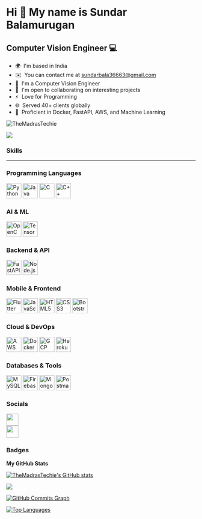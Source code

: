 Hi 👋 My name is Sundar Balamurugan
=======================

Computer Vision Engineer 💻
-----------------------

* 🌍  I'm based in India  
* ✉️  You can contact me at [sundarbala36663@gmail.com](mailto:sundarbala36663@gmail.com)  
* 🧠  I'm a Computer Vision Engineer  
* 🤝  I'm open to collaborating on interesting projects  
* ⚡  Love for Programming  
* 🌐  Served 40+ clients globally  
* 🐳  Proficient in Docker, FastAPI, AWS, and Machine Learning  

<p align="left"> <img src="https://komarev.com/ghpvc/?username=TheMadrasTechie&label=Profile%20views&color=0e75b6&style=flat" alt="TheMadrasTechie" /> </p>

<a href="https://github.com/TheMadrasTechie" target="_blank" rel="noreferrer">
  <img src="https://img.shields.io/github/followers/TheMadrasTechie?logo=github&style=for-the-badge&color=0891b2&labelColor=1c1917" />
</a>

### Skills
-----------------------

### Programming Languages
<p align="left">
  <a href="https://www.python.org/" target="_blank"><img src="https://raw.githubusercontent.com/danielcranney/readme-generator/main/public/icons/skills/python-colored.svg" width="40" height="40" alt="Python"/></a>
  <a href="https://www.oracle.com/java/" target="_blank"><img src="https://raw.githubusercontent.com/danielcranney/readme-generator/main/public/icons/skills/java-colored.svg" width="40" height="40" alt="Java"/></a>
  <a href="https://docs.microsoft.com/en-us/cpp/" target="_blank"><img src="https://raw.githubusercontent.com/danielcranney/readme-generator/main/public/icons/skills/c-colored.svg" width="40" height="40" alt="C"/></a>
  <a href="https://docs.microsoft.com/en-us/cpp/" target="_blank"><img src="https://raw.githubusercontent.com/danielcranney/readme-generator/main/public/icons/skills/cplusplus-colored.svg" width="40" height="40" alt="C++"/></a>
</p>

### AI & ML
<p align="left">
  <a href="https://opencv.org/" target="_blank"><img src="https://www.vectorlogo.zone/logos/opencv/opencv-icon.svg" width="40" height="40" alt="OpenCV"/></a>
  <a href="https://www.tensorflow.org/" target="_blank"><img src="https://www.vectorlogo.zone/logos/tensorflow/tensorflow-icon.svg" width="40" height="40" alt="TensorFlow"/></a>
</p>

### Backend & API
<p align="left">
  <a href="https://fastapi.tiangolo.com/" target="_blank"><img src="https://fastapi.tiangolo.com/img/icon-white.svg" width="40" height="40" alt="FastAPI" /></a>
  <a href="https://nodejs.org/" target="_blank"><img src="https://raw.githubusercontent.com/danielcranney/readme-generator/main/public/icons/skills/nodejs-colored.svg" width="40" height="40" alt="Node.js"/></a>
</p>

### Mobile & Frontend
<p align="left">
  <a href="https://flutter.dev/" target="_blank"><img src="https://www.vectorlogo.zone/logos/flutterio/flutterio-icon.svg" width="40" height="40" alt="Flutter"/></a>
  <a href="https://developer.mozilla.org/en-US/docs/Web/JavaScript" target="_blank"><img src="https://raw.githubusercontent.com/danielcranney/readme-generator/main/public/icons/skills/javascript-colored.svg" width="40" height="40" alt="JavaScript"/></a>
  <a href="https://developer.mozilla.org/en-US/docs/Web/HTML" target="_blank"><img src="https://raw.githubusercontent.com/danielcranney/readme-generator/main/public/icons/skills/html5-colored.svg" width="40" height="40" alt="HTML5"/></a>
  <a href="https://developer.mozilla.org/en-US/docs/Web/CSS" target="_blank"><img src="https://raw.githubusercontent.com/danielcranney/readme-generator/main/public/icons/skills/css3-colored.svg" width="40" height="40" alt="CSS3"/></a>
  <a href="https://getbootstrap.com/" target="_blank"><img src="https://raw.githubusercontent.com/danielcranney/readme-generator/main/public/icons/skills/bootstrap-colored.svg" width="40" height="40" alt="Bootstrap"/></a>
</p>

### Cloud & DevOps
<p align="left">
  <a href="https://aws.amazon.com/" target="_blank"><img src="https://www.vectorlogo.zone/logos/amazon_aws/amazon_aws-icon.svg" width="40" height="40" alt="AWS"/></a>
  <a href="https://www.docker.com/" target="_blank"><img src="https://www.vectorlogo.zone/logos/docker/docker-icon.svg" width="40" height="40" alt="Docker"/></a>
  <a href="https://cloud.google.com/" target="_blank"><img src="https://www.vectorlogo.zone/logos/google_cloud/google_cloud-icon.svg" width="40" height="40" alt="GCP"/></a>
  <a href="https://www.heroku.com/" target="_blank"><img src="https://raw.githubusercontent.com/danielcranney/readme-generator/main/public/icons/skills/heroku-colored.svg" width="40" height="40" alt="Heroku"/></a>
</p>

### Databases & Tools
<p align="left">
  <a href="https://www.mysql.com/" target="_blank"><img src="https://raw.githubusercontent.com/danielcranney/readme-generator/main/public/icons/skills/mysql-colored.svg" width="40" height="40" alt="MySQL"/></a>
  <a href="https://firebase.google.com/" target="_blank"><img src="https://www.vectorlogo.zone/logos/firebase/firebase-icon.svg" width="40" height="40" alt="Firebase"/></a>
  <a href="https://www.mongodb.com/" target="_blank"><img src="https://raw.githubusercontent.com/danielcranney/readme-generator/main/public/icons/skills/mongodb-colored.svg" width="40" height="40" alt="MongoDB"/></a>
  <a href="https://www.postman.com/" target="_blank"><img src="https://www.vectorlogo.zone/logos/getpostman/getpostman-icon.svg" width="40" height="40" alt="Postman"/></a>
</p>


### Socials

<a href="https://www.github.com/TheMadrasTechie" target="_blank" rel="noreferrer"><img src="https://raw.githubusercontent.com/danielcranney/readme-generator/main/public/icons/socials/github.svg" width="32" height="32" /></a>  
<a href="https://www.linkedin.com/in/sundar-balamurugan-76a50212a" target="_blank" rel="noreferrer"><img src="https://raw.githubusercontent.com/danielcranney/readme-generator/main/public/icons/socials/linkedin.svg" width="32" height="32" /></a>

### Badges

<b>My GitHub Stats</b>  

<a href="http://www.github.com/TheMadrasTechie"><img src="https://github-readme-stats.vercel.app/api?username=TheMadrasTechie&show_icons=true&hide=&count_private=true&title_color=0891b2&text_color=ffffff&icon_color=0891b2&bg_color=1c1917&hide_border=true" alt="TheMadrasTechie's GitHub stats" /></a>

<a href="http://www.github.com/TheMadrasTechie"><img src="https://github-readme-streak-stats.herokuapp.com/?user=TheMadrasTechie&stroke=ffffff&background=1c1917&ring=0891b2&fire=0891b2&currStreakNum=ffffff&currStreakLabel=0891b2&sideNums=ffffff&sideLabels=ffffff&dates=ffffff&hide_border=true" /></a>

<a href="http://www.github.com/TheMadrasTechie"><img src="https://activity-graph.herokuapp.com/graph?username=TheMadrasTechie&bg_color=1c1917&color=ffffff&line=0891b2&point=ffffff&area_color=1c1917&area=true&hide_border=true&custom_title=GitHub%20Commits%20Graph" alt="GitHub Commits Graph" /></a>

<a href="https://github.com/TheMadrasTechie" align="left"><img src="https://github-readme-stats.vercel.app/api/top-langs/?username=TheMadrasTechie&langs_count=10&title_color=0891b2&text_color=ffffff&icon_color=0891b2&bg_color=1c1917&hide_border=true&locale=en&custom_title=Top%20Languages" alt="Top Languages" /></a>
